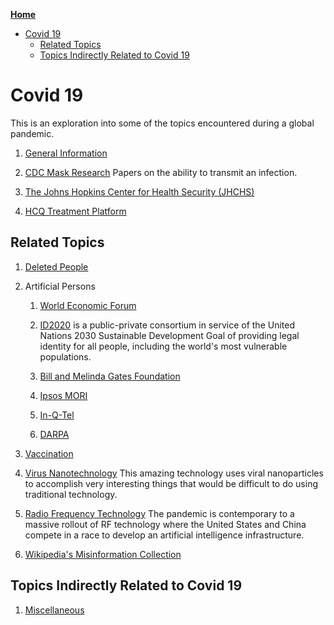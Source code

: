 <!-- START doctoc generated TOC please keep comment here to allow auto update -->
<!-- DON'T EDIT THIS SECTION, INSTEAD RE-RUN doctoc TO UPDATE -->
**[Home](#pages/blog/cv19/index)**

- [Covid 19](#covid-19)
  - [Related Topics](#related-topics)
  - [Topics Indirectly Related to Covid 19](#topics-indirectly-related-to-covid-19)

<!-- END doctoc generated TOC please keep comment here to allow auto update -->

# Covid 19

This is an exploration into some of the topics encountered during
a global pandemic.

1. [General Information](#pages/blog/cv19/general-info)

1. [CDC Mask Research](#pages/blog/cv19/cdc-mask-research)
   Papers on the ability to transmit an infection.

1. [The Johns Hopkins Center for Health Security (JHCHS)](#pages/blog/cv19/jhchs)

1. [HCQ Treatment Platform](#pages/blog/cv19/hcq)


## Related Topics

1. [Deleted People](#pages/blog/cv19/deleted-people)

1. Artificial Persons

	1. [World Economic Forum](#pages/blog/cv19/wef)

	1. [ID2020](#pages/blog/cv19/id2020) is a public-private consortium in 
		service of the United Nations 2030 Sustainable Development Goal of 
		providing legal identity for all people, including the world's most 
		vulnerable populations.

	1. [Bill and Melinda Gates Foundation](#pages/blog/cv19/bilmel)

	1. [Ipsos MORI](#pages/blog/cv19/ipso)
	
	1. [In-Q-Tel](#pages/blog/cv19/nqtel)
	
	1. [DARPA](#pages/blog/cv19/darpa)
	
1. [Vaccination](#pages/blog/cv19/vx/index)

1. [Virus Nanotechnology](#pages/blog/cv19/nanotech)
   This amazing technology uses viral nanoparticles to accomplish very 
   interesting things that would be difficult to do using traditional
   technology.
   
1. [Radio Frequency Technology](#pages/blog/cv19/emf)
   The pandemic is contemporary to a massive rollout of RF technology where
   the United States and China compete in a race to develop an artificial
   intelligence infrastructure.

1. [Wikipedia's Misinformation Collection](#pages/blog/cv19/bad-info)


## Topics Indirectly Related to Covid 19

1. [Miscellaneous](#pages/blog/cv19/misc)




